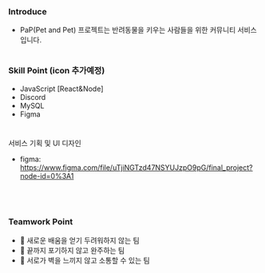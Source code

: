 
<br/><br/><br/>

### Introduce
- <bold>PaP(Pet and Pet)</bold> 프로젝트는 반려동물을 키우는 사람들을 위한 커뮤니티 서비스입니다.

#
### Skill Point (icon 추가예정)
- JavaScript [React&Node]
- Discord
- MySQL
- Figma


#
서비스 기획 및 UI 디자인<Br/>
- figma: https://www.figma.com/file/uTjiNGTzd47NSYUJzpO9pG/final_project?node-id=0%3A1
<br/><br/><br/>

#
### Teamwork Point
- 🌱 새로운 배움을 얻기 두려워하지 않는 팀
- 👯 끝까지 포기하지 않고 완주하는 팀
- 💬 서로가 벽을 느끼지 않고 소통할 수 있는 팀
<br/><br/><br/>
